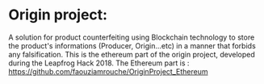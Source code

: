 # Origin project:
A solution for product counterfeiting using Blockchain technology to store the product's informations (Producer, Origin...etc) in a manner that forbids any falsification.
This is the ethereum part of the origin project, developed during the Leapfrog Hack 2018.
The Ethereum part is : https://github.com/faouziamrouche/OriginProject_Ethereum